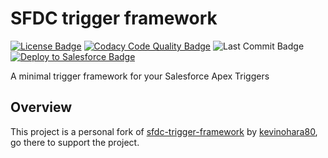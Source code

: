 # SFDC trigger framework

[![License Badge](https://img.shields.io/github/license/gvgramazio/sfdc-trigger-framework)][license]
[![Codacy Code Quality Badge](https://img.shields.io/codacy/grade/d2b7a3767d2c462496c67786199c9507?logo=codacy)][codacy-code-quality]
![Last Commit Badge](https://img.shields.io/github/last-commit/gvgramazio/sfdc-trigger-framework)
[![Deploy to Salesforce Badge](http://img.shields.io/badge/Deploy%20to%20Salesforce-00A1E0?logo=salesforce&logoColor=white)][deploy-to-salesforce]

A minimal trigger framework for your Salesforce Apex Triggers

## Overview

This project is a personal fork of [sfdc-trigger-framework](https://github.com/kevinohara80/sfdc-trigger-framework) by [kevinohara80](https://github.com/kevinohara80), go there to support the project.

[license]: LICENSE
[codacy-code-quality]: https://www.codacy.com/manual/gvgramazio/sfdc-trigger-framework?utm_source=github.com&amp;utm_medium=referral&amp;utm_content=gvgramazio/sfdc-trigger-framework&amp;utm_campaign=Badge_Grade
[deploy-to-salesforce]: https://githubsfdeploy.herokuapp.com/app/githubdeploy/gvgramazio/sfdc-trigger-framework